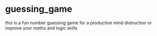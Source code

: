 # guessing_game
this is a fun number guessing game for a productive mind distruction or improve your maths and logic skills
